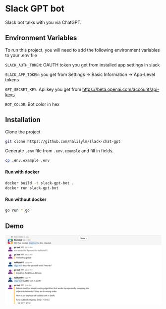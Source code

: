
# Slack GPT bot
Slack bot talks with you via ChatGPT.

## Environment Variables

To run this project, you will need to add the following environment variables to your .env file

`SLACK_AUTH_TOKEN`: OAUTH token you get from installed app settings in slack

`SLACK_APP_TOKEN`: you get from Settings -> Basic Information -> App-Level tokens

`GPT_SECRET_KEY`: Api key you get from https://beta.openai.com/account/api-keys

`BOT_COLOR`: Bot color in hex

## Installation 

Clone the project

```bash
git clone https://github.com/halilylm/slack-chat-gpt
```

Generate `.env` file from `.env.example` and fill in fields.

```bash
cp .env.example .env
```

#### Run with docker

```bash
docker build -t slack-gpt-bot .
docker run slack-gpt-bot
```

#### Run without docker

```bash
go run *.go
```
## Demo
![Demo](ss.png)
